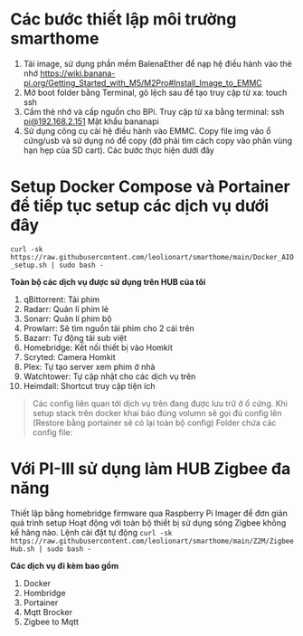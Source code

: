 # Các bước thiết lập môi trường smarthome

1. Tải image, sử dụng phần mềm BalenaEther để nạp hệ điều hành vào thẻ nhớ
https://wiki.banana-pi.org/Getting_Started_with_M5/M2Pro#Install_Image_to_EMMC
2. Mở boot folder bằng Terminal, gõ lệch sau để tạo truy cập từ xa: touch ssh
3. Cắm thẻ nhớ và cấp nguồn cho BPi. Truy cập từ xa bằng terminal: ssh pi@192.168.2.151 Mật khẩu bananapi
4. Sử dụng công cụ cài hệ điều hành vào EMMC. Copy file img vào ổ cứng/usb và sử dụng nó để copy (đỡ phải tìm cách copy vào phân vùng hạn hẹp của SD cart). Các bước thực hiện dưới đây

# Setup Docker Compose và Portainer để tiếp tục setup các dịch vụ dưới đây
`curl -sk https://raw.githubusercontent.com/leolionart/smarthome/main/Docker_AIO_setup.sh | sudo bash -`

**Toàn bộ các dịch vụ được sử dụng trên HUB của tôi**
1. qBittorrent: Tải phim
2. Radarr: Quản lí phim lẻ
3. Sonarr: Quản lí phim bộ
4. Prowlarr: Sẽ tìm nguồn tải phim cho 2 cái trên
5. Bazarr: Tự động tải sub việt
6. Homebridge: Kết nối thiết bị vào Homkit
7. Scryted: Camera Homkit
8. Plex: Tự tạo server xem phim ở nhà
9. Watchtower: Tự cập nhật cho các dịch vụ trên
10. Heimdall: Shortcut truy cập tiện ích

> Các config liên quan tới dịch vụ trên đang được lưu trữ ở ổ cứng. Khi setup stack trên docker khai báo đúng volumn sẽ gọi đủ config lên (Restore bằng portainer sẽ có lại toàn bộ config)
> Folder chứa các config file: 

# Với PI-III sử dụng làm HUB Zigbee đa năng
Thiết lập bằng homebridge firmware qua Raspberry Pi Imager để đơn giản quá trình setup
Hoạt động với toàn bộ thiết bị sử dụng sóng Zigbee không kể hãng nào. Lệnh cài đặt tự động
`curl -sk https://raw.githubusercontent.com/leolionart/smarthome/main/Z2M/ZigbeeHub.sh | sudo bash -`

**Các dịch vụ đi kèm bao gồm**
1. Docker
2. Hombridge
3. Portainer
4. Mqtt Brocker
5. Zigbee to Mqtt
